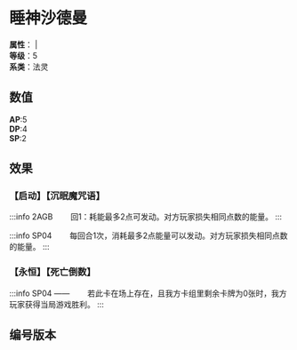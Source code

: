 <script setup>
let list = [
    { number: "SP04-001", url: "/packs/SP04" },
    { number: "2AGB-004", url: "/packs/2AGB" },
    { number: "2AGB-004_异", url: "/packs/2AGB" },
    { number: "2AGB-S04", url: "/packs/2AGB" },
]
</script>

# 睡神沙德曼

**属性**：<CardAttribute text="土"/> | <CardAttribute text="光"/><br/>
**等级**：5<br/>
**系类**：法灵

## 数值

**AP**:5<br/>
**DP**:4<br/>
**SP**:2

## 效果

### 【启动】【沉眠魔咒语】

:::info 2AGB
&emsp;&emsp;回1：耗能最多2点可发动。对方玩家损失相同点数的能量。
:::

:::info SP04
&emsp;&emsp;每回合1次，消耗最多2点能量可以发动。对方玩家损失相同点数的能量。
:::

### 【永恒】【死亡倒数】

:::info SP04 ——
&emsp;&emsp;若此卡在场上存在，且我方卡组里剩余卡牌为0张时，我方玩家获得当局游戏胜利。
:::

## 编号版本

<CardNumberBox :list="list"/>